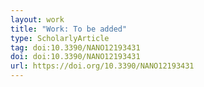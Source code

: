 ```yaml
---
layout: work
title: "Work: To be added"
type: ScholarlyArticle
tag: doi:10.3390/NANO12193431
doi: doi:10.3390/NANO12193431
url: https://doi.org/10.3390/NANO12193431
---
```

